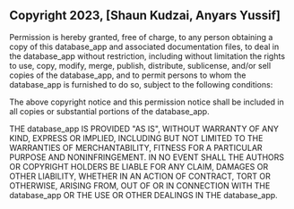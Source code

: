 ## Copyright 2023, [Shaun Kudzai, Anyars Yussif]

Permission is hereby granted, free of charge, to any person obtaining a copy of this database_app and associated documentation files, to deal in the database_app without restriction, including without limitation the rights to use, copy, modify, merge, publish, distribute, sublicense, and/or sell copies of the database_app, and to permit persons to whom the database_app is furnished to do so, subject to the following conditions:

The above copyright notice and this permission notice shall be included in all copies or substantial portions of the database_app.

THE database_app IS PROVIDED "AS IS", WITHOUT WARRANTY OF ANY KIND, EXPRESS OR IMPLIED, INCLUDING BUT NOT LIMITED TO THE WARRANTIES OF MERCHANTABILITY, FITNESS FOR A PARTICULAR PURPOSE AND NONINFRINGEMENT. IN NO EVENT SHALL THE AUTHORS OR COPYRIGHT HOLDERS BE LIABLE FOR ANY CLAIM, DAMAGES OR OTHER LIABILITY, WHETHER IN AN ACTION OF CONTRACT, TORT OR OTHERWISE, ARISING FROM, OUT OF OR IN CONNECTION WITH THE database_app OR THE USE OR OTHER DEALINGS IN THE database_app.
